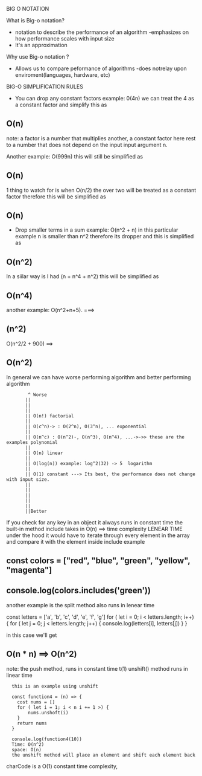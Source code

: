 BIG O NOTATION

What is Big-o notation?
  - notation to describe the performance of an algorithm
  -emphasizes on how performance scales with input size
  - It's an approximation

Why use Big-o notation ?
  - Allows us to compare peformance of algorithms
  -does notrelay upon enviroment(languages, hardware, etc)


BIG-O SIMPLIFICATION RULES

   - You can drop any constant factors
   example: 0(4n) we can treat the 4 as a constant factor and simplify this as
 ##  O(n)

 note: a factor is a number that multiplies another, a constant factor here rest to a number that does not depend on the input input argument n.

 Another example: O(999n) this will still be simplified as 
 ## O(n)

 1 thing to watch for is when O(n/2) the over two will be treated as a constant factor therefore this will be simplified as
 ## O(n)


   - Drop smaller terms in a sum
   example: O(n^2 + n) in this particular example n is smaller than n^2 therefore its dropper and this is simplified as 
   ## O(n^2)
   In a siilar way is I had (n + n^4 + n^2) this will be simplified as
   ## O(n^4)

   another example:
   O(n^2+n+5). ===> 
   ## (n^2)

   O(n^2/2 + 900) ==>
  ## O(n^2)


  In general we can have worse performing algorithm and better performing algorithm


            ^ Worse
           ||
           ||
           ||
           || O(n!) factorial
           ||
           || O(c^n)-> : O(2^n), O(3^n), ... exponential
           ||
           || O(n^c) : O(n^2)-, O(n^3), O(n^4), ...->->> these are the examples polynomial
           ||
           || O(n) linear
           ||
           || O(log(n)) example: log^2(32) -> 5  logarithm
           ||
           || O(1) constant ---> Its best, the performance does not change with input size.
           ||
           ||
           ||
           ||
           ||
           ||Better
           

If you check for any key in an object it always runs in constant time
the built-in method include takes in O(n) ==> time complexity  LENEAR TIME
under the hood it would have to iterate through every element in the array and compare it with the element inside include
example

## const colors = ["red", "blue", "green", "yellow", "magenta"]
## console.log(colors.includes('green')) 

another example is the split method also runs in lenear time


const letters = ['a', 'b', 'c', 'd', 'e', 'f', 'g']
for ( let i = 0; i < letters.length; i++) {
    for ( let j = 0; j < letters.length; j++) {
    console.log(letters[i], letters[j])
 }
}

in this case we'll get 
## O(n * n) ==> O(n^2)

note: the push method, runs in constant time t(1)
      unshift() method runs in linear time

      this is an example using unshift

      const function4 = (n) => {
        cost nums = []
        for ( let i = 1; i < n i += 1 >) {
            nums.unshoft(i)
        }
        return nums
      }

      console.log(function4(10))
      Time: O(n^2)
      space: O(n)
      the unshift method will place an element and shift each element back

charCode is a O(1) constant time complexity,